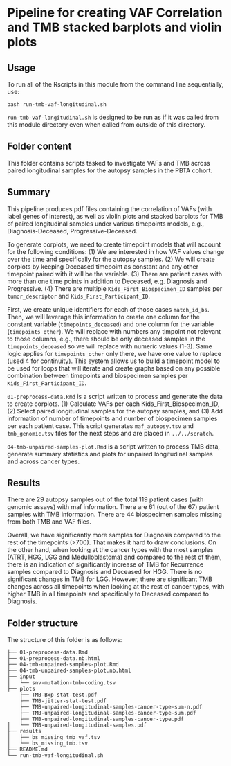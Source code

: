 # Pipeline for creating VAF Correlation and TMB stacked barplots and violin plots

## Usage

To run all of the Rscripts in this module from the command line sequentially, use:

```
bash run-tmb-vaf-longitudinal.sh
```

`run-tmb-vaf-longitudinal.sh` is designed to be run as if it was called from this module directory even when called from outside of this directory.

## Folder content

This folder contains scripts tasked to investigate VAFs and TMB across paired longitudinal samples for the autopsy samples in the PBTA cohort.

## Summary 
This pipeline produces pdf files containing the correlation of VAFs (with label genes of interest), as well as violin plots and stacked barplots for TMB of paired longitudinal samples under various timepoints models, e.g., Diagnosis-Deceased, Progressive-Deceased.

To generate corplots, we need to create timepoint models that will account for the following conditions: 
(1) We are interested in how VAF values change over the time and specifically for the autopsy samples. 
(2) We will create corplots by keeping Deceased timepoint as constant and any other timepoint paired with it will be the variable. 
(3) There are patient cases with more than one time points in addition to Deceased, e.g. Diagnosis and Progressive. 
(4) There are multiple `Kids_First_Biospecimen_ID` samples per `tumor_descriptor` and `Kids_First_Participant_ID`.

First, we create unique identifiers for each of those cases `match_id_bs`.
Then, we will leverage this information to create one column for the constant variable (`timepoints_deceased`) and one column for the variable (`timepoints_other`). We will replace with numbers any timpoint not relevant to those columns, e.g., there should be only deceased samples in the `timepoints_deceased` so we will replace with numeric values (1-3). Same logic applies for `timepoints_other` only there, we have one value to replace (used 4 for continuity). This system allows us to build a timepoint model to be used for loops that will iterate and create graphs based on any possible combination between timepoints and biospecimen samples per `Kids_First_Participant_ID`.

`01-preprocess-data.Rmd` is a script written to process and generate the data to create corplots. (1) Calculate VAFs per each Kids_First_Biospecimen_ID, (2) Select paired longitudinal samples for the autopsy samples, and (3) Add information of number of timepoints and number of biospecimen samples per each patient case. This script generates `maf_autopsy.tsv` and `tmb_genomic.tsv` files for the next steps and are placed in `../../scratch`.

`04-tmb-unpaired-samples-plot.Rmd` is a script written to process TMB data, generate summary statistics and plots for unpaired longitudinal samples and across cancer types. 

## Results

There are 29 autopsy samples out of the total 119 patient cases (with genomic assays) with maf information. There are 61 (out of the 67) patient samples with TMB information. There are 44 biospecimen samples missing from both TMB and VAF files. 


Overall, we have significantly more samples for Diagnosis compared to the rest of the timepoints (>700). That makes it hard to draw conclusions. On the other hand, when looking at the cancer types with the most samples (ATRT, HGG, LGG and Medulloblastoma) and compared to the rest of them, there is an indication of significantly increase of TMB for Recurrence samples compared to Diagnosis and Deceased for HGG. There is no significant changes in TMB for LGG. However, there are significant TMB changes across all timepoints when looking at the rest of cancer types, with higher TMB in all timepoints and specifically to Deceased compared to Diagnosis.


## Folder structure 

The structure of this folder is as follows:

```
├── 01-preprocess-data.Rmd
├── 01-preprocess-data.nb.html
├── 04-tmb-unpaired-samples-plot.Rmd
├── 04-tmb-unpaired-samples-plot.nb.html
├── input
│   └── snv-mutation-tmb-coding.tsv
├── plots
    ├── TMB-Bxp-stat-test.pdf
    ├── TMB-jitter-stat-test.pdf
    ├── TMB-unpaired-longitudinal-samples-cancer-type-sum-n.pdf
    ├── TMB-unpaired-longitudinal-samples-cancer-type-sum.pdf
    ├── TMB-unpaired-longitudinal-samples-cancer-type.pdf
│   └── TMB-unpaired-longitudinal-samples.pdf
├── results
│   ├── bs_missing_tmb_vaf.tsv
│   └── bs_missing_tmb.tsv
├── README.md
└── run-tmb-vaf-longitudinal.sh
```
